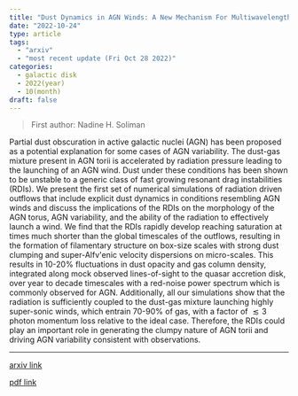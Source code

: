 ```yaml
---
title: "Dust Dynamics in AGN Winds: A New Mechanism For Multiwavelength AGN Variability"
date: "2022-10-24"
type: article
tags:
  - "arxiv"
  - "most recent update (Fri Oct 28 2022)"
categories:
  - galactic disk
  - 2022(year)
  - 10(month)
draft: false
---
```


> First author: Nadine H. Soliman

 Partial dust obscuration in active galactic nuclei (AGN) has been proposed as
a potential explanation for some cases of AGN variability. The dust-gas mixture
present in AGN torii is accelerated by radiation pressure leading to the
launching of an AGN wind. Dust under these conditions has been shown to be
unstable to a generic class of fast growing resonant drag instabilities (RDIs).
We present the first set of numerical simulations of radiation driven outflows
that include explicit dust dynamics in conditions resembling AGN winds and
discuss the implications of the RDIs on the morphology of the AGN torus, AGN
variability, and the ability of the radiation to effectively launch a wind. We
find that the RDIs rapidly develop reaching saturation at times much shorter
than the global timescales of the outflows, resulting in the formation of
filamentary structure on box-size scales with strong dust clumping and
super-Alfv\'enic velocity dispersions on micro-scales. This results in 10-20%
fluctuations in dust opacity and gas column density, integrated along mock
observed lines-of-sight to the quasar accretion disk, over year to decade
timescales with a red-noise power spectrum which is commonly observed for AGN.
Additionally, all our simulations show that the radiation is sufficiently
coupled to the dust-gas mixture launching highly super-sonic winds, which
entrain 70-90% of gas, with a factor of $\lesssim 3$ photon momentum loss
relative to the ideal case. Therefore, the RDIs could play an important role in
generating the clumpy nature of AGN torii and driving AGN variability
consistent with observations.

---
[arxiv link](http://arxiv.org/abs/2210.13517v1)

[pdf link](http://arxiv.org/pdf/2210.13517v1)